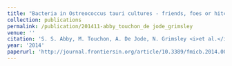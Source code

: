 ```yaml
---
title: "Bacteria in Ostreococcus tauri cultures - friends, foes or hitchhikers?"
collection: publications
permalink: /publication/201411-abby_touchon_de jode_grimsley
venue: ''
citation: 'S. S. Abby, M. Touchon, A. De Jode, N. Grimsley <i>et al.</i>. <b>Bacteria in Ostreococcus tauri cultures - friends, foes or hitchhikers?</b>, <i>Frontiers in Microbiology,</i> November 2014'
year: '2014'
paperurl: 'http://journal.frontiersin.org/article/10.3389/fmicb.2014.00505/abstract'
---
```

